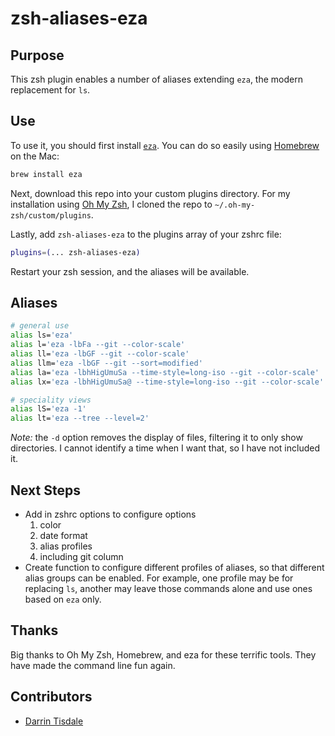 # zsh-aliases-eza

## Purpose

This zsh plugin enables a number of aliases extending `eza`, the modern replacement for `ls`.

## Use

To use it, you should first install [`eza`](https://the.eza.website). You can do so easily using [Homebrew](https://brew.sh) on the Mac:

```bash
brew install eza
```

Next, download this repo into your custom plugins directory. For my installation using [Oh My Zsh](https://ohmyz.sh/), I cloned the repo to `~/.oh-my-zsh/custom/plugins`.

Lastly, add `zsh-aliases-eza` to the plugins array of your zshrc file:

```bash
plugins=(... zsh-aliases-eza)
```

Restart your zsh session, and the aliases will be available.

## Aliases

```bash
# general use
alias ls='eza'                                                         # ls
alias l='eza -lbFa --git --color-scale'                                # list, size, type, git
alias ll='eza -lbGF --git --color-scale'                               # long list
alias llm='eza -lbGF --git --sort=modified'                            # long list, modified date sort
alias la='eza -lbhHigUmuSa --time-style=long-iso --git --color-scale'  # all list
alias lx='eza -lbhHigUmuSa@ --time-style=long-iso --git --color-scale' # all + extended list

# speciality views
alias lS='eza -1'                                                      # one column, just names
alias lt='eza --tree --level=2'                                        # tree

```

*Note:* the `-d` option removes the display of files, filtering it to only show directories. I cannot identify a time when I want that, so I have not included it.

## Next Steps

* Add in zshrc options to configure options
  1. color
  2. date format
  3. alias profiles
  4. including git column
* Create function to configure different profiles of aliases, so that different alias groups can be enabled. For example, one profile may be for replacing `ls`, another may leave those commands alone and use ones based on `eza` only.

## Thanks

Big thanks to Oh My Zsh, Homebrew, and eza for these terrific tools. They have made the command line fun again.

## Contributors

* [Darrin Tisdale](https://github.com/darrintisdale)
